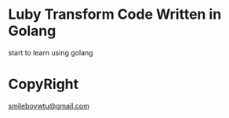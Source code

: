 Luby Transform Code Written in Golang
=====================================

start to learn using golang



CopyRight
=========

smileboywtu@gmail.com